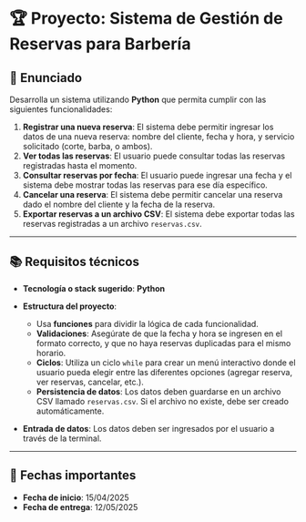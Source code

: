 # 🏆 Proyecto: Sistema de Gestión de Reservas para Barbería

## 🎯 Enunciado

Desarrolla un sistema utilizando **Python** que permita cumplir con las siguientes funcionalidades:

1. **Registrar una nueva reserva**: El sistema debe permitir ingresar los datos de una nueva reserva: nombre del cliente, fecha y hora, y servicio solicitado (corte, barba, o ambos).
2. **Ver todas las reservas**: El usuario puede consultar todas las reservas registradas hasta el momento.
3. **Consultar reservas por fecha**: El usuario puede ingresar una fecha y el sistema debe mostrar todas las reservas para ese día específico.
4. **Cancelar una reserva**: El sistema debe permitir cancelar una reserva dado el nombre del cliente y la fecha de la reserva.
5. **Exportar reservas a un archivo CSV**: El sistema debe exportar todas las reservas registradas a un archivo `reservas.csv`.

---

## 📚 Requisitos técnicos

- **Tecnología o stack sugerido**: **Python**
- **Estructura del proyecto**:
  - Usa **funciones** para dividir la lógica de cada funcionalidad.
  - **Validaciones**: Asegúrate de que la fecha y hora se ingresen en el formato correcto, y que no haya reservas duplicadas para el mismo horario.
  - **Ciclos**: Utiliza un ciclo `while` para crear un menú interactivo donde el usuario pueda elegir entre las diferentes opciones (agregar reserva, ver reservas, cancelar, etc.).
  - **Persistencia de datos**: Los datos deben guardarse en un archivo CSV llamado `reservas.csv`. Si el archivo no existe, debe ser creado automáticamente.

- **Entrada de datos**: Los datos deben ser ingresados por el usuario a través de la terminal.

---

## 📅 Fechas importantes

- **Fecha de inicio**: 15/04/2025
- **Fecha de entrega**: 12/05/2025
